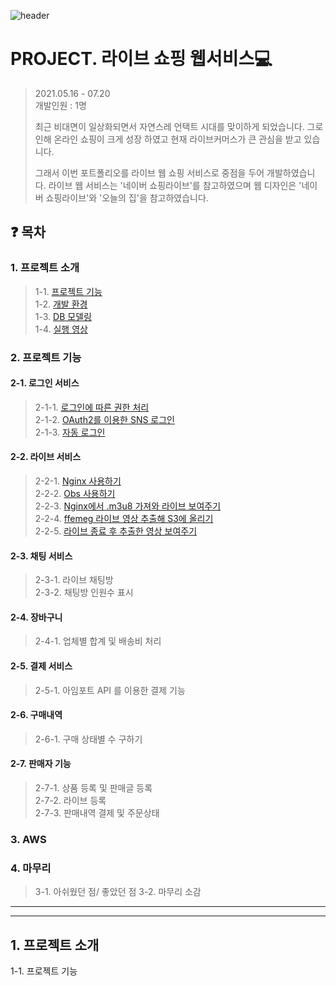 ![header](https://capsule-render.vercel.app/api?type=waving&color=auto&height=300&section=header&text=PROJECT.%20LIVE%20Web%20Site%20&fontSize=60&animation=fadeIn&fontAlignY=38&desc=Decorate%20GitHub%20Profile%20or%20any%20Repo%20like%20me!&descAlignY=51&descAlign=62)


# PROJECT. 라이브 쇼핑 웹서비스💻

> 2021.05.16 - 07.20  
> 개발인원 : 1명
>
> 최근 비대면이 일상화되면서 자연스레 언택트 시대를 맞이하게 되었습니다. 그로인해 온라인 쇼핑이 크게 성장 하였고 현재 라이브커머스가 큰 관심을 받고 있습니다.   
>
> 그래서 이번 포트폴리오를 라이브 웹 쇼핑 서비스로 중점을 두어 개발하였습니다.  라이브 웹 서비스는 '네이버 쇼핑라이브'를 참고하였으며 웹 디자인은 '네이버 쇼핑라이브'와 '오늘의 집'을 참고하였습니다. 

## ❓ 목차

### 1. 프로젝트 소개    
> 1-1.  [프로젝트 기능](#1-1.-프로젝트-기능)  
> 1-2.  [개발 환경](#1-2.-개발-환경)  
> 1-3.  [DB 모델링](#1-3.-DB-모델링)  
> 1-4.  [실행 영상](#project-video)  

### 2. 프로젝트 기능
#### 2-1. 로그인 서비스  
> 2-1-1. [로그인에 따른 권한 처리](#userRole)  
> 2-1-2. [OAuth2를 이용한 SNS 로그인](#OAuth2)  
> 2-1-3. [자동 로그인](#autoLogin)  
#### 2-2. 라이브 서비스
> 2-2-1. [Nginx 사용하기](#nginx)  
> 2-2-2. [Obs 사용하기](#obs)  
> 2-2-3. [Nginx에서 .m3u8 가져와 라이브 보여주기](#m3u8)  
> 2-2-4. [ffemeg 라이브 영상 추출해 S3에 올리기](#ffemeg)  
> 2-2-5. [라이브 종료 후 추출한 영상 보여주기](#video)
#### 2-3. 채팅 서비스
> 2-3-1. 라이브 채팅방  
> 2-3-2. 채팅방 인원수 표시
#### 2-4. 장바구니 
> 2-4-1. 업체별 합계 및 배송비 처리
#### 2-5. 결제 서비스
> 2-5-1. 아임포트 API 를 이용한 결제 기능
#### 2-6. 구매내역
> 2-6-1. 구매 상태별 수 구하기
#### 2-7. 판매자 기능
> 2-7-1. 상품 등록 및 판매글 등록  
> 2-7-2. 라이브 등록  
> 2-7-3. 판매내역 결제 및 주문상태  

### 3. AWS

### 4. 마무리
> 3-1. 아쉬웠던 점/ 좋았던 점
> 3-2. 마무리 소감
---
---
## 1. 프로젝트 소개
1-1. 프로젝트 기능 
